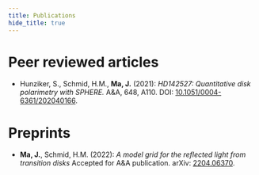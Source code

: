 ```yaml
---
title: Publications
hide_title: true
---
```


# Peer reviewed articles

* Hunziker, S., Schmid, H.M., **Ma, J.** (2021): *HD142527: Quantitative disk polarimetry with SPHERE.* A&A, 648, A110. DOI: [10.1051/0004-6361/202040166](https://ui.adsabs.harvard.edu/abs/2021A%26A...648A.110H/abstract).

# Preprints

* **Ma, J.**, Schmid, H.M. (2022): *A model grid for the reflected light from transition disks* Accepted for A&A publication. arXiv: [2204.06370](https://ui.adsabs.harvard.edu/abs/2022arXiv220406370M/abstract).
